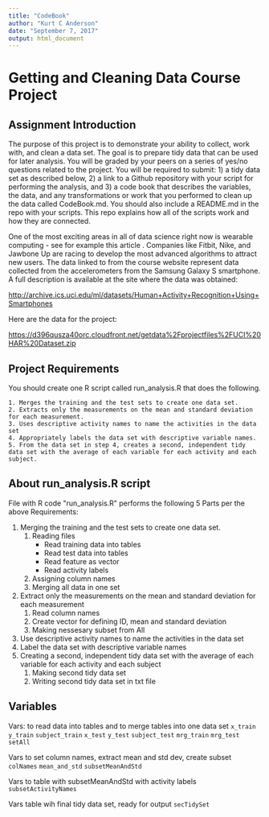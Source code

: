 ```yaml
---
title: "CodeBook"
author: "Kurt C Anderson"
date: "September 7, 2017"
output: html_document
---
```


# Getting and Cleaning Data Course Project

## Assignment Introduction

The purpose of this project is to demonstrate your ability to collect, work with, and clean a data set. The goal is to prepare tidy data that can be used for later analysis. You will be graded by your peers on a series of yes/no questions related to the project. You will be required to submit: 1) a tidy data set as described below, 2) a link to a Github repository with your script for performing the analysis, and 3) a code book that describes the variables, the data, and any transformations or work that you performed to clean up the data called CodeBook.md. You should also include a README.md in the repo with your scripts. This repo explains how all of the scripts work and how they are connected.

One of the most exciting areas in all of data science right now is wearable computing - see for example this article . Companies like Fitbit, Nike, and Jawbone Up are racing to develop the most advanced algorithms to attract new users. The data linked to from the course website represent data collected from the accelerometers from the Samsung Galaxy S smartphone. A full description is available at the site where the data was obtained:

http://archive.ics.uci.edu/ml/datasets/Human+Activity+Recognition+Using+Smartphones

Here are the data for the project:

https://d396qusza40orc.cloudfront.net/getdata%2Fprojectfiles%2FUCI%20HAR%20Dataset.zip 

## Project Requirements

You should create one R script called run_analysis.R that does the following.

    1. Merges the training and the test sets to create one data set.
    2. Extracts only the measurements on the mean and standard deviation for each measurement.
    3. Uses descriptive activity names to name the activities in the data set
    4. Appropriately labels the data set with descriptive variable names.
    5. From the data set in step 4, creates a second, independent tidy data set with the average of each variable for each activity and each subject.

## About run_analysis.R script
File with R code "run_analysis.R" performs the following 5 Parts per the above Requirements:   
1. Merging the training and the test sets to create one data set.   
   1. Reading files    
      * Read training data into tables   
      * Read test data into tables   
      * Read feature as vector   
      * Read activity labels   
   1. Assigning column names   
   1. Merging all data in one set   
1. Extract only the measurements on the mean and standard deviation for each measurement   
   1. Read column names  
   1. Create vector for defining ID, mean and standard deviation   
   1. Making nessesary subset from All   
1. Use descriptive activity names to name the activities in the data set   
1. Label the data set with descriptive variable names   
1. Creating a second, independent tidy data set with the average of each variable for each activity and each subject   
   1. Making second tidy data set   
   1. Writing second tidy data set in txt file   

## Variables 
Vars: to read data into tables and to merge tables into one data set 
`x_train` `y_train` `subject_train` `x_test` `y_test` `subject_test` `mrg_train` `mrg_test` `setAll`

Vars to set column names, extract mean and std dev, create subset
`colNames` `mean_and_std` `subsetMeanAndStd`

Vars to table with subsetMeanAndStd with activity labels 
`subsetActivityNames`

Vars table wih final tidy data set, ready for output
`secTidySet`
